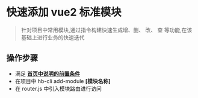 # 快速添加 vue2 标准模块

> 针对项目中常用模块,通过指令构建快速生成增、删、 改、 查 等功能,在该基础上进行业务的快速迭代

## 操作步骤

- 满足 **[首页中说明的前置条件](/hb-packages/hb-cli/)**
- 在项目中 hb-cli add-module **[模块名称]**
- 在 router.js 中引入模块路由进行访问
